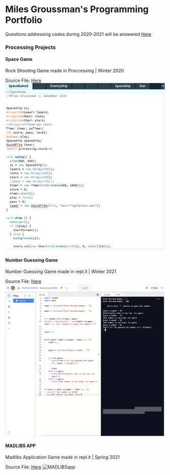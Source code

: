 # Miles Groussman's Programming Portfolio
Questions addressing codes during 2020-2021 will be answered [Here](mailto:milegrou9598@granitesd.org)

###  Processing Projects 

#### Space Game
Rock Shooting Game made in Proccessing | Winter 2020 

Source File: [Here](https://github.com/milesgroussman12/ProgrammingPortfolio/tree/gh-pages/src/SpaceGame1)
![SpaceGame](https://github.com/milesgroussman12/ProgrammingPortfolio/blob/gh-pages/images/SpaceGame%20image%20.png?raw=true)

#### Number Guessing Game 
Number Guessing Game made in repl.it | Winter 2021

Source File: [Here](https://replit.com/join/sibnmwqq-milesgroussman)
![NumberGuess](https://github.com/milesgroussman12/ProgrammingPortfolio/blob/gh-pages/images/NumberGuessingGameScreenShot.png)

#### MADLIBS APP 
Madlibs Application Game made in repl.it | Spring 2021

Source File: [Here](https://replit.com/join/uyrwidor-milesgroussman)
![MADLIBSapp]()
 
